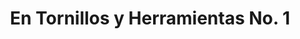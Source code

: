 ---
title: "En Tornillos y Herramientas No. 1"
url: /quetzaltenango/en-tornillos-y-herramientas-no-1/
shop: comercio
---